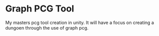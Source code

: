 # Graph PCG Tool
 My masters pcg tool creation in unity. It will have a focus on creating a dungoen through the use of graph pcg.

